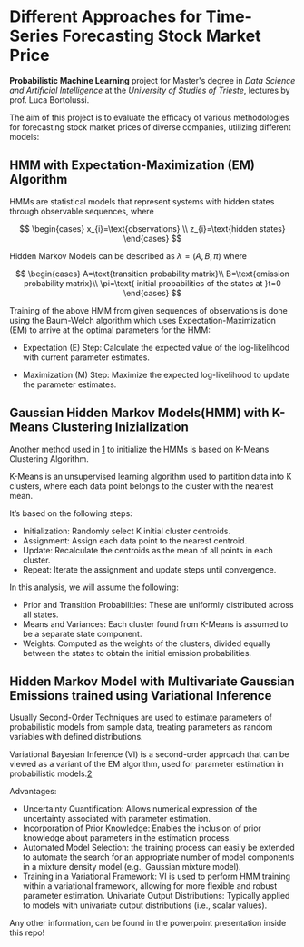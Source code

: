 # Different Approaches for Time-Series Forecasting Stock Market Price

**Probabilistic Machine Learning** project for Master's degree in *Data Science and Artificial Intelligence* at the *University of Studies of Trieste*, lectures by prof. Luca Bortolussi.

The aim of this project is to evaluate the efficacy of various methodologies for forecasting stock market prices of diverse companies, utilizing different models:

## HMM with Expectation-Maximization (EM) Algorithm

HMMs are statistical models that represent systems with hidden states through observable sequences, where

$$
\begin{cases}
x_{i}=\text{observations} \\
z_{i}=\text{hidden states}
\end{cases}
$$

Hidden Markov Models can be described as $\lambda=(A,B,\pi)$ where

$$
\begin{cases}
A=\text{transition probability matrix}\\
B=\text{emission probability matrix}\\
\pi=\text{ initial probabilities of the states at }t=0
\end{cases}
$$

Training of the above HMM from given sequences of observations is done using the Baum-Welch algorithm which uses Expectation-Maximization (EM) to arrive at the optimal parameters for the HMM:

- Expectation (E) Step: Calculate the expected value of the log-likelihood with current parameter estimates.

- Maximization (M) Step: Maximize the expected log-likelihood to update the parameter estimates.

## Gaussian Hidden Markov Models(HMM) with K-Means Clustering Inizialization

Another method used in [1](https://ieeexplore.ieee.org/document/6199099) to initialize the HMMs is based on K-Means Clustering Algorithm.

K-Means is an unsupervised learning algorithm used to partition data into K clusters, where each data point belongs to the cluster with the nearest mean.

It’s based on the following steps:

- Initialization: Randomly select K initial cluster centroids.
- Assignment: Assign each data point to the nearest centroid.
- Update: Recalculate the centroids as the mean of all points in each cluster.
- Repeat: Iterate the assignment and update steps until convergence.

In this analysis, we will assume the following:

- Prior and Transition Probabilities: These are uniformly distributed across all states.
- Means and Variances: Each cluster found from K-Means is assumed to be a separate state component.
- Weights: Computed as the weights of the clusters, divided equally between the states to obtain the initial emission probabilities.

## Hidden Markov Model with Multivariate Gaussian Emissions trained using Variational Inference

Usually Second-Order Techniques are used to estimate parameters of probabilistic models from sample data, treating parameters as random variables with defined distributions.

Variational Bayesian Inference (VI) is a second-order approach that can be viewed as a variant of the EM algorithm, used for parameter estimation in probabilistic models.[2](https://arxiv.org/abs/1605.08618)

Advantages:

- Uncertainty Quantification: Allows numerical expression of the uncertainty associated with parameter estimation.
- Incorporation of Prior Knowledge: Enables the inclusion of prior knowledge about parameters in the estimation process.
- Automated Model Selection: the training process can easily be extended to automate the search for an appropriate number of model components in a mixture density model (e.g., Gaussian mixture model).
- Training in a Variational Framework: VI is used to perform HMM training within a variational framework, allowing for more flexible and robust parameter estimation.
Univariate Output Distributions: Typically applied to models with univariate output distributions (i.e., scalar values).

Any other information, can be found in the powerpoint presentation inside this repo!

